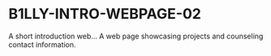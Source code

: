 # B1LLY-INTRO-WEBPAGE-02
A short introduction web... A web page showcasing projects and counseling contact information.
